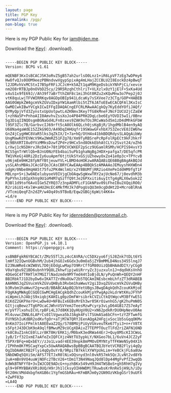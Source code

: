 ```yaml
---
layout: page
title: PGP Key
permalink: /pgp/
non-blog: true
---
```


Here is my PGP Public Key for [&#105;&#097;&#109;&#064;&#106;&#100;&#101;&#110;&#046;&#109;&#101;](&#109;&#097;&#105;&#108;&#116;&#111;&#058;&#105;&#097;&#109;&#064;&#106;&#100;&#101;&#110;&#046;&#109;&#101;).

Download the [Key](/content/keys/iam-jden-me-public.asc){: .download}.

```

-----BEGIN PGP PUBLIC KEY BLOCK-----
Version: BCPG v1.61

mQENBF3KxIsBCACJ5K3oRvZ5gB57ah2urlsO0Lnz1+iR6LpVF7zEg7wDPmy6
HwOfvQJs0OOM9eezPBNndvwVgypSpixAg4mLHajZCCBLU2I8EockDz4pBwqT
l2JDRvhVxMCStxI7B5pFRFiJCJcH+k5AZt1qaM9KgeDsbikYNhPjCi/xevce
nm2O8rRTBJp0nOVbD25cy/29R5RzqhCthlriT+VLXzlxOzY1jElF+5xKa4Ud
x4uS1x9fE69J//Ah39f7aBrTthZAF8c1mi3hGt0RZu2xKQuMnw3o7Pep2j0J
vtK8quLwjTFVWIRRKqv8AGDpOBIp941LdcaKy7sSXVee7z3CTg/GOP+HABEB
AAG0GWpkZW4gcmVkZGVuIDxpYW1AamRlbi5tZT6JAToEEwECACQFAl3KxIsC
GwMECwkIBwYVCgkICwIFFgIDAQACngEFCRLMAwAACgkQy7KyEddYOfiJAQf/
QYMyQpjVfd3ZynstxUpUotpwtL4ZKNmv3Key7fG8kMneFJNcFIUCU2jCZaEW
l+zhNa5P+PnhoAII0AmvhvZssXoJo4P84PRH2DqLcbe6EyYOVDI5wIi/0Bnv
5g3DiqIINQOsgmBGNaGd4LFn0zxes9ZAK9oTOs3RCwWa5d5m1zD4dMhkGFbW
l95F3Zlc7B/GarbvcIJ69rft5cA0Olk6QLch0jsKgBjR/1hgdMblB4en9yAQ
U68Na4gaWdE15ZZkG9O3/A49DqIHHUqfr19SWawGFxhbX753ZecVE0JIW6hw
GnZ4jCygHWC8VaR5lks3qZkIX/I+7a+hQ/OtH4x41bkBDQRdysSLAQgAibWy
UngMawKdYEVWcV9Kw2WmRZ51FZg78/Xm9TyRBSrePcRpFolRpECt9kFJhkrF
Qc9BhXRTI8u0YVzMMksDzwfZPd+z9HCx5nd8OkkEbhAtCLYz2Svzt24/oZh6
LrXwj1cNSDHrvJRcDA3+78t1PDCVCWXEF2pScz9UGamlRSMh/HCPIS94vsY3
RCS5gnTrWtlQb+BJnU0NzFEb4bai5uPb1ghaNgBgJHDX+pafga7/DE5qfcPR
TW1VKeGj48Ri2DzIy6uuApmf6tjtUkSYxGSjUZhewyOxZo41e0p3c+TPYcvB
u96jmEm9HK28fpNfYBtjeuwYVL+LBMO4oHOKzwARAQABiQE6BBgBAgAkBQJd
ysSLAhsMBAsJCAcGFQoJCAsCBRYCAwEAAp4BBQkSzAMAAAoJEMuyshHXWDn4
udgH/0Nbe8HqHA5t75fu2PK4WclmU/x2Y8BUMfjRR2io4XePeIddHM9fgT1F
MBLnp+S+i3w0AEelubyoeV0IVjgCbOAqwSgWxwTRY2ajUcNe67/j0evdhM3b
PpPYhnJz0IpXhVg9U1oM4M7qSzTfQ9tJe26PXxiti6uyItTg4gRLX6wSok2Z
R3Bl1d9tof6AvUIGe5ZYRQ37z3npADMFLcF1GkNPav09iFheIBu2XQqiRO0/
R2ri6iU1+KxlW+aHU2HcEC4MkfMVJk7dPogUsQU3m9cgDdHt2D+McroBlRnA
/VTcmiQeqFZn2dZP/w4Oq49s9TBoB/Eqw2GBGj6pWit4KK4=
=Ld/e
-----END PGP PUBLIC KEY BLOCK-----

```

---

Here is my PGP Public Key for [&#106;&#100;&#101;&#110;&#114;&#101;&#100;&#100;&#101;&#110;&#064;&#112;&#114;&#111;&#116;&#111;&#110;&#109;&#097;&#105;&#108;&#046;&#099;&#104;](&#109;&#097;&#105;&#108;&#116;&#111;&#058;&#106;&#100;&#101;&#110;&#114;&#101;&#100;&#100;&#101;&#110;&#064;&#112;&#114;&#111;&#116;&#111;&#110;&#109;&#097;&#105;&#108;&#046;&#099;&#104;).

Download the [Key](/content/keys/jdenredden-protonmail-ch-public.asc){: .download}.

```

-----BEGIN PGP PUBLIC KEY BLOCK-----
Version: OpenPGP.js v4.10.1
Comment: https://openpgpjs.org

xsBNBFgkR6YBCACt/ZMz55Tl2Lz4cCAVRA/cC5DXzyo6fjSJ8Znk7tDLt6YS
lmHf32IQwnUGBvhM/2ub4jhGOJx6Gdx3u0mOa5jZYBmMMLD4Nos3455lnqJ7
E23NuWReEcWZW8VL7D0jEOdgLwMap7O9RrCffGM80UizQbBHAAdDIY/yCGg0
V0aYqbu9Z1BD6ubnhY9Q8LZkhwfipjwUiRrryZc3juzxuln1J+dqdkKsVnhO
4DGeGC4fTRHTlH7MGI7lNadzmde9MYfmd44tIoBjdLN/yPuQnWh+QEQY2nHF
BBIRbkTJ1D2byDw6vIKAT7ZrdNuOUw72b5TQCAmINEsbcmbLhfzZT3dRABEB
AAHNNSJqZGVucmVkZGVuQHByb3Rvbm1haWwuY2giIDxqZGVucmVkZGVuQHBy
b3Rvbm1haWwuY2g+wsB/BBABCAApBQJbYetUBgsJBwgDAgkQdhZcouKkMjoE
FQgKAgMWAgECGQECGwMCHgEACgkQdhZcouKkMjpYPwgApzkLdrWtKKuJFYhP
xLWpmcLhJAbjS9xiqbjKAHILg0pzDmFWrsibrkCVZiCtkQtWqcvM3BfYwE51
R1KdZ2GKPXerU+LwDw4U+NFBuIx6EBsMrEh3wr05KrOiwnhG5/gK2huPmN0S
GItjcqBewz7Tg6POcaCJWhnVSVYemJTeesMzwPcyrp3vLyD64GB17ZS7eAyT
e/pVf7lxohuICVLrpBFi4L37d8KK1QyHUgV0U2+xN62pdkRrDUOHpNevU0Ae
Ml4uvwcZNNL6LAPrCs0IlVgwxa5bJ3Agk4FslTSUmASa6bCFn+tzYZFTwmfG
FUYNShIuKdBR2odKvfgOr+aTjM7ATQRYJEenAQgA2HFgjxSoc1b5sGqqOKMv
8nKm37IoiFPmlktA8EEwaZ2Qy/S78BMUjPiUyVGkveuTKe67Tyi3+n+rV8TX
s5FptJ43DCbK9oA9qlfBMwuMZ9cUCgXDAivZ7TEPPTOuzTlFd2riZAFN16ND
rk8C8uZ1nkCE0lLzr8KT0H/ERK1j/M0bxK3edRWa44ErJ+Quy8MScKI3CWoL
1yB/Irf32IxmE7aAfeZxIQFCXjz4NtTU3ypkLY/NXGeo7bL1/6uVn4JCZ2yF
TSPXrBFq+mQxbEY//zJo1Lvadr4EE39npk8mPMOvEMYNtyTfFKWeNSy04X1h
/IPHhm8KfMSCaqYxpCx5UwARAQABwsBpBBgBCAATBQJbYetVCRB2Flyi4qQy
OgIbDAAKCRB2Flyi4qQyOuYrB/9RpiTB7kklXYWYpUkLim+YeBCkjFL6a8Uw
SNbDWDq5QXiSm/AFS77ETJxR0lNixOQsnyd3nl0vkR57mk5QcJLvNt2vd8Yb
2uA+mBn9VO4uuWjNOFc2TBcV26+tDm1T3N49NaqJQd8lDp44MgFvPfZ3wqQb
kdWkBTNFYf8+3vIWJCOE9ADcG+nyzhBKx549vH9JH4TWSBoS+gh5RhH7gIVy
gl9+9FMYBBAVXRi0UQ/H9rJh1lCksyOIHHWDMjTRuwbsKrRnRe5jH9Lh/iDy
9t20HcVMd4kbgfmXGB6c1YgfmGSbRAu+KFmBRJm0y2GN9OzVKbgGSrl9uUFX
+ZwPF83p
=LA4Q
-----END PGP PUBLIC KEY BLOCK-----

```
